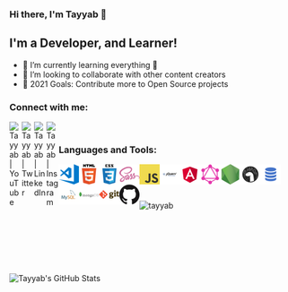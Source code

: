 ### Hi there, I'm Tayyab 👋

## I'm a Developer, and Learner!

- 🌱 I’m currently learning everything 🤣
- 👯 I’m looking to collaborate with other content creators
- 🥅 2021 Goals: Contribute more to Open Source projects

### Connect with me:


[<img align="left" alt="Tayyab | YouTube" width="22px" src="https://cdn.jsdelivr.net/npm/simple-icons@v3/icons/youtube.svg" />][youtube]
[<img align="left" alt="Tayyab | Twitter" width="22px" src="https://cdn.jsdelivr.net/npm/simple-icons@v3/icons/twitter.svg" />][twitter]
[<img align="left" alt="Tayyab | LinkedIn" width="22px" src="https://cdn.jsdelivr.net/npm/simple-icons@v3/icons/linkedin.svg" />][linkedin]
[<img align="left" alt="Tayyab | Instagram" width="22px" src="https://cdn.jsdelivr.net/npm/simple-icons@v3/icons/instagram.svg" />][instagram]

<br />

### Languages and Tools:

[<img align="left" alt="Visual Studio Code " width="36px" src="https://raw.githubusercontent.com/github/explore/80688e429a7d4ef2fca1e82350fe8e3517d3494d/topics/visual-studio-code/visual-studio-code.png" />][webdevplaylist]
[<img align="left" alt="HTML5" width="36px" src="https://raw.githubusercontent.com/github/explore/80688e429a7d4ef2fca1e82350fe8e3517d3494d/topics/html/html.png" />][webdevplaylist]
[<img align="left" alt="CSS3" width="36px" src="https://raw.githubusercontent.com/github/explore/80688e429a7d4ef2fca1e82350fe8e3517d3494d/topics/css/css.png" />][cssplaylist]
[<img align="left" alt="Sass" width="36px" src="https://raw.githubusercontent.com/github/explore/80688e429a7d4ef2fca1e82350fe8e3517d3494d/topics/sass/sass.png" />][cssplaylist]
[<img align="left" alt="JavaScript " width="36px" src="https://raw.githubusercontent.com/github/explore/80688e429a7d4ef2fca1e82350fe8e3517d3494d/topics/javascript/javascript.png" />][jsplaylist]
[<img align="left" alt="Jquery" width="36px" src="https://raw.githubusercontent.com/github/explore/80688e429a7d4ef2fca1e82350fe8e3517d3494d/topics/jquery/jquery.png" />][jsplaylist]
[<img align="left" alt="Angular" width="36px" src="https://raw.githubusercontent.com/github/explore/80688e429a7d4ef2fca1e82350fe8e3517d3494d/topics/angular/angular.png" />][jsplaylist]
[<img align="left" alt="GraphQL" width="36px" src="https://raw.githubusercontent.com/github/explore/80688e429a7d4ef2fca1e82350fe8e3517d3494d/topics/graphql/graphql.png" />][webdevplaylist]
[<img align="left" alt="Node.js" width="36px" src="https://raw.githubusercontent.com/github/explore/80688e429a7d4ef2fca1e82350fe8e3517d3494d/topics/nodejs/nodejs.png" />][webdevplaylist]
[<img align="left" alt="Deno" width="36px" src="https://raw.githubusercontent.com/github/explore/361e2821e2dea67711cde99c9c40ed357061cf27/topics/deno/deno.png" />][webdevplaylist]
[<img align="left" alt="SQL" width="36px" src="https://raw.githubusercontent.com/github/explore/80688e429a7d4ef2fca1e82350fe8e3517d3494d/topics/sql/sql.png" />][webdevplaylist]
[<img align="left" alt="MySQL" width="36px" src="https://raw.githubusercontent.com/github/explore/80688e429a7d4ef2fca1e82350fe8e3517d3494d/topics/mysql/mysql.png" />][webdevplaylist]
[<img align="left" alt="MongoDB" width="36px" src="https://raw.githubusercontent.com/github/explore/80688e429a7d4ef2fca1e82350fe8e3517d3494d/topics/mongodb/mongodb.png" />][webdevplaylist]
[<img align="left" alt="Git" width="36px" src="https://raw.githubusercontent.com/github/explore/80688e429a7d4ef2fca1e82350fe8e3517d3494d/topics/git/git.png" />][webdevplaylist]
[<img align="left" alt="GitHub" width="36px" src="https://raw.githubusercontent.com/github/explore/78df643247d429f6cc873026c0622819ad797942/topics/github/github.png" />][webdevplaylist]
<!-- [<img align="left" alt="Terminal" width="36px" src="https://raw.githubusercontent.com/github/explore/80688e429a7d4ef2fca1e82350fe8e3517d3494d/topics/terminal/terminal.png" />][webdevplaylist] -->

<br />
<br />

[twitter]: https://twitter.com/Tayyab01166761
[youtube]: https://www.youtube.com/channel/UC1DSf9ydrryyHPTz5yAZSIQ
[instagram]: https://www.instagram.com/tayab_siraj/
[linkedin]: https://www.linkedin.com/in/tayyab-siraj-810817196/
[webdevplaylist]: https://www.youtube.com/channel/UC1DSf9ydrryyHPTz5yAZSIQ
[jsplaylist]:  https://www.youtube.com/channel/UC1DSf9ydrryyHPTz5yAZSIQ
[cssplaylist]: https://www.youtube.com/channel/UC1DSf9ydrryyHPTz5yAZSIQ


<br>
<p><img  src="https://github-readme-stats.vercel.app/api/top-langs/?username=muhammadtayab257&layout=compact&title_color=f34f29&text_color=000000&icon_color=FF6C00&locale" alt="tayyab" /></p> 
<br>
<br>
<br>
<br>
<br>
 <p> <img align="left" alt="Tayyab's GitHub Stats" src="https://github-readme-stats.vercel.app/api?username=muhammadtayab257" /></p>

